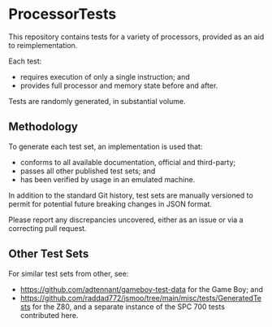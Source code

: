 # ProcessorTests

This repository contains tests for a variety of processors, provided as an aid to reimplementation.

Each test:
* requires execution of only a single instruction; and
* provides full processor and memory state before and after.

Tests are randomly generated, in substantial volume.

## Methodology

To generate each test set, an implementation is used that:
* conforms to all available documentation, official and third-party;
* passes all other published test sets; and
* has been verified by usage in an emulated machine.

In addition to the standard Git history, test sets are manually versioned to permit for potential future breaking changes in JSON format.

Please report any discrepancies uncovered, either as an issue or via a correcting pull request.

## Other Test Sets

For similar test sets from other, see:
* https://github.com/adtennant/gameboy-test-data for the Game Boy; and
* https://github.com/raddad772/jsmoo/tree/main/misc/tests/GeneratedTests for the Z80, and a separate instance of the SPC 700 tests contributed here.
